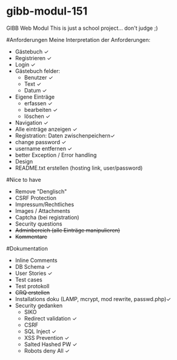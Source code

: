 # gibb-modul-151
GIBB Web Modul
This is just a school project... don't judge ;)



#Anforderungen
Meine Interpretation der Anforderungen:
* Gästebuch ✓
* Registrieren ✓
* Login ✓
* Gästebuch felder:
	* Benutzer ✓
	* Text ✓
	* Datum  ✓
* Eigene Einträge 
	* erfassen ✓
	* bearbeiten ✓
	* löschen ✓
* Navigation ✓
* Alle einträge anzeigen ✓
* Registration: Daten zwischenpeichern✓
* change password ✓
* username entfernen ✓
* better Exception / Error handling
* Design 
* README.txt erstellen (hosting link, user/password)



#Nice to have
* Remove "Denglisch"
* CSRF Protection
* Impressum/Rechtliches
* Images / Attachments
* Captcha (bei registration)
* Security questions
* ~~Adminbereich (alle Einträge manipulieren)~~
* ~~Kommentare~~

#Dokumentation
* Inline Comments
* DB Schema ✓
* User Stories ✓
* Test cases
* Test protokoll
* ~~CRQ erstellen~~
* Installations doku (LAMP, mcrypt, mod rewrite, passwd.php)✓
* Security gedanken 
	* SIKO
	* Redirect validation ✓
	* CSRF
	* SQL Inject ✓
	* XSS Prevention ✓
	* Salted Hashed PW ✓
	* Robots deny All ✓
